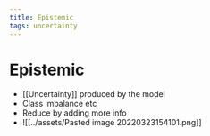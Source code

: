 ```yaml
---
title: Epistemic
tags: uncertainty
---
```


# Epistemic
- [[Uncertainty]] produced by the model
- Class imbalance etc
- Reduce by adding more info
- ![[../assets/Pasted image 20220323154101.png]]


































